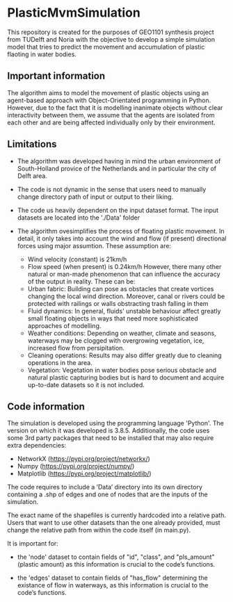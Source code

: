 # PlasticMvmSimulation
This repository is created for the purposes of GEO1101 synthesis project from TUDelft and Noria with the objective to develop a simple simulation model that tries to predict the movement and accumulation of plastic flaoting in water bodies.

## Important information
The algorithm aims to model the movement of plastic objects using an agent-based approach with Object-Orientated programming in Python. However, due to the fact that it is modelling inanimate objects without clear interactivity between them, we assume that the agents are isolated from each other and are being affected individually only by their environment.

## Limitations
- The algorithm was developed having in mind the urban environment of South-Holland provice of the Netherlands and in particular the city of Delft area.

- The code is not dynamic in the sense that users need to manually change directory path of input or output to their liking.
- The code us heavily dependent on the input dataset format.
    The input datasets are located into the './Data' folder   
- The algorithm ovesimplifies the process of floating plastic movement. In detail, it only takes into account the wind and flow (if present) directional forces using major assumtion. These assumption are:
    - Wind velocity (constant) is 21km/h 
    - Flow speed (when present) is 0.24km/h
However, there many other natural or man-made phenomenon that can influence the accuracy of the output in reality. These can be:
    - Urban fabric: Building can pose as obstacles that create vortices changing the local wind direction. Moreover, canal or rivers could be protected with railings or walls obstracting trash falling in them
    - Fluid dynamics: In general, fluids' unstable behaviour affect greatly small floating objects in ways that need more sophisticated approaches of modelling. 
    - Weather conditions: Depending on weather, climate and seasons, waterways may be clogged with overgrowing vegetation, ice, increased flow from persipitation.
    - Cleaning operations: Results may also differ greatly due to cleaning operations in the area.
    - Vegetation: Vegetation in water bodies pose serious obstacle and natural plastic capturing bodies but is hard to document and acquire up-to-date datasets so it is not included. 

## Code information
The simulation is developed using the programming language 'Python'. The version on which it was developed is 3.8.5. Additionally, the code uses some 3rd party packages that need to be installed that may also require extra dependencies: 
- NetworkX (https://pypi.org/project/networkx/)
- Numpy (https://pypi.org/project/numpy/)
- Matplotlib (https://pypi.org/project/matplotlib/)

The code requires to include a ’Data’ directory into its own directory containing a .shp of edges and one of nodes that are the inputs of the simulation.  

The exact name of the shapefiles is currently hardcoded into a relative path.  Users that want to use  other  datasets  than  the  one already provided,  must  change  the  relative  path  from within the code itself (in main.py).

It is important for:
- the 'node' dataset to contain fields of "id", "class", and "pls_amount" (plastic amount) as this information is crucial to the code’s functions.

- the 'edges' dataset to contain fields of "has_flow" determining the existance of flow in waterways, as this information is crucial to the code’s functions.